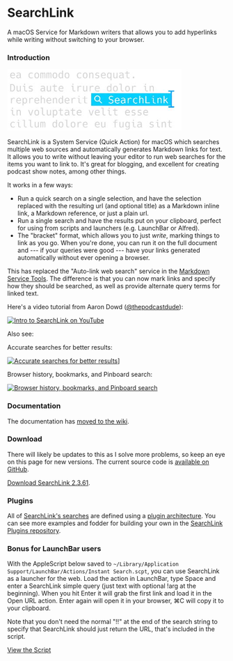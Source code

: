 # SearchLink

A macOS Service for Markdown writers that allows you to add hyperlinks while writing without switching to your browser.

<!--README-->
### Introduction

<!--JEKYLL{% img alignright /uploads/2023/01/searchlink-text-short-400.jpg 400 142 "searchlink-text-short-400.jpg" %}-->

<!--GITHUB-->
![](images/searchlink-text-short-400.jpg)
<!--END GITHUB-->

SearchLink is a System Service (Quick Action) for macOS which searches multiple web sources and automatically generates Markdown links for text. It allows you to write without leaving your editor to run web searches for the items you want to link to. It's great for blogging, and excellent for creating podcast show notes, among other things.

It works in a few ways:

- Run a quick search on a single selection, and have the selection replaced with the resulting url (and optional title) as a Markdown inline link, a Markdown reference, or just a plain url.
- Run a single search and have the results put on your clipboard, perfect for using from scripts and launchers (e.g. LaunchBar or Alfred).
- The "bracket" format, which allows you to just *write*, marking things to link as you go. When you're done, you can run it on the full document and --- if your queries were good --- have your links generated automatically without ever opening a browser.

This has replaced the "Auto-link web search" service in the [Markdown Service Tools](https://brettterpstra.com/projects/markdown-service-tools/ "Markdown Service Tools - Brett Terpstra"). The difference is that you can now mark links and specify how they should be searched, as well as provide alternate query terms for linked text.

Here's a video tutorial from Aaron Dowd ([@thepodcastdude](https://twitter.com/thepodcastdude)):

<!--JEKYLL
{% youtube QD-u6JP83us 853 480 %}

And here some tutorial posts:

{% series_list SearchLink Tips %}

Including a couple of videos:

Accurate searches for better results:

{% youtube PBIfZh60jOY %}

Browser history, bookmarks, and Pinboard search:

{% youtube miMYFVUtg-Y %}
-->

<!--GITHUB-->
[![Intro to SearchLink on YouTube](http://img.youtube.com/vi/QD-u6JP83us/0.jpg)](http://www.youtube.com/watch?v=QD-u6JP83us "Intro to SearchLink")

Also see:

Accurate searches for better results:

[![Accurate searches for better results](http://img.youtube.com/vi/PBIfZh60jOY/0.jpg)](https://youtu.be/PBIfZh60jOY)]

Browser history, bookmarks, and Pinboard search:

[![Browser history, bookmarks, and Pinboard search](http://img.youtube.com/vi/miMYFVUtg-Y/0.jpg)](https://youtu.be/miMYFVUtg-Y)
<!--END GITHUB-->

### Documentation

<!--GITHUB-->
The documentation has [moved to the wiki](https://github.com/ttscoff/searchlink/wiki).
<!--END GITHUB-->
<!--JEKYLL[Go to the Docs Wiki](https://github.com/ttscoff/searchlink/wiki){:.btn}-->

### Download

There will likely be updates to this as I solve more problems, so keep an eye on this page for new versions. The current source code is [available on GitHub](https://github.com/ttscoff/searchlink).

<!--JEKYLL{% download 70 %}-->

<!--JEKYLL[Latest release on GitHub](https://github.com/ttscoff/searchlink/releases/latest/){:.btn.btn--alt}-->

<!--GITHUB-->
[Download SearchLink <!--VER-->2.3.61<!--END VER-->](https://github.com/ttscoff/searchlink/releases/latest/download/SearchLink.zip).
<!--END GITHUB-->

### Plugins

[plugins wiki]: https://github.com/ttscoff/searchlink/wiki/Plugins
[Plugins]: https://github.com/ttscoff/searchlink-plugins
[searches]: https://github.com/ttscoff/searchlink/tree/main/lib/searchlink/searches

All of [SearchLink's searches][searches] are defined using a [plugin architecture][plugins wiki]. You can see more examples and fodder for building your own in the [SearchLink Plugins repository][Plugins].

### Bonus for LaunchBar users

With the AppleScript below saved to `~/Library/Application Support/LaunchBar/Actions/Instant Search.scpt`, you can use SearchLink as a launcher for the web. Load the action in LaunchBar, type Space and enter a SearchLink simple query (just text with optional !arg at the beginning). When you hit Enter it will grab the first link and load it in the Open URL action. Enter again will open it in your browser, ⌘C will copy it to your clipboard.

Note that you don't need the normal "!!" at the end of the search string to specify that SearchLink should just return the URL, that's included in the script.

<!--JEKYLL{% gist 9067625 %}-->
<!--GITHUB-->
[View the Script](https://gist.github.com/ttscoff/9067625)
<!--END GITHUB-->

<!--END README-->
